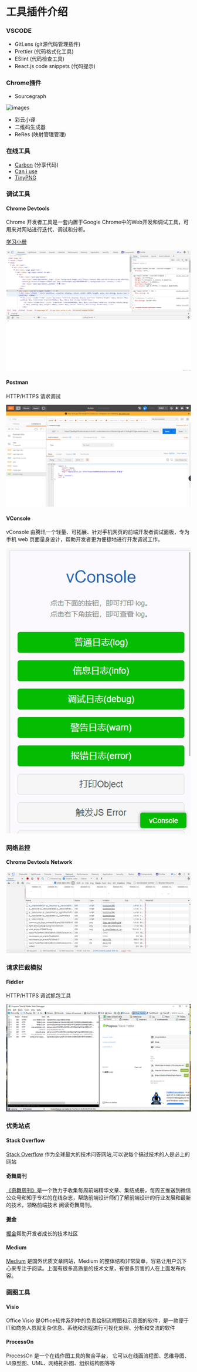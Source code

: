 # 工具插件介绍

### VSCODE

- GitLens (git源代码管理插件)
- Prettier (代码格式化工具)
- ESlint (代码检查工具)
- React.js code snippets (代码提示)

### Chrome插件

- Sourcegraph

![images](https://note.youdao.com/yws/api/personal/file/WEB4ccb8445cefa09cf5ddd19d9d64193b6?method=download&shareKey=e07fc27b1f5f10ee369a18a981c6dc12)

- 彩云小译
- 二维码生成器
- ReRes (映射管理管理)

### 在线工具

- [Carbon](https://carbon.now.sh/) (分享代码)
- [Can i use](https://caniuse.com/)
- [TinyPNG](https://tinypng.com/)

### 调试工具

#### Chrome Devtools

Chrome 开发者工具是一套内置于Google Chrome中的Web开发和调试工具，可用来对网站进行迭代、调试和分析。

[学习小册](https://juejin.cn/book/6844733783166418958)

![](./images/chrome_devtools.png)

#### Postman

HTTP/HTTPS 请求调试

![](./images/postman.png)

#### VConsole

vConsole 由腾讯一个轻量、可拓展、针对手机网页的前端开发者调试面板，专为手机 web 页面量身设计，帮助开发者更为便捷地进行开发调试工作。

![](./images/vconsole.gif)

### 网络监控

#### Chrome Devtools Network

![](./images/chrome_network.png)

### 请求拦截模拟

#### Fiddler

HTTP/HTTPS 调试抓包工具

![](./images/fiddler.png)

### 优秀站点

#### Stack Overflow

[Stack Overflow](https://stackoverflow.com/) 作为全球最大的技术问答网站,可以说每个搞过技术的人是必上的网站

#### 奇舞周刊

[《奇舞周刊》](https://weekly.75team.com/)是一个致力于收集每周前端精华文章、集结成册，每周五推送到微信公众号和知乎专栏的在线杂志，帮助前端设计师们了解前端设计的行业发展和最新的技术，领略前端技术 阅读奇舞周刊。

#### 掘金

[掘金](https://juejin.im)帮助开发者成长的技术社区

#### Medium

[Medium](medium.com/) 是国外优质文章网站，Medium 的整体结构非常简单，容易让用户沉下心来专注于阅读。上面有很多高质量的技术文章，有很多厉害的人在上面发布内容。

### 画图工具

#### Visio

Office Visio 是Office软件系列中的负责绘制流程图和示意图的软件，是一款便于IT和商务人员就复杂信息、系统和流程进行可视化处理、分析和交流的软件
#### ProcessOn

ProcessOn 是一个在线作图工具的聚合平台，
它可以在线画流程图、思维导图、UI原型图、UML、网络拓扑图、组织结构图等等
